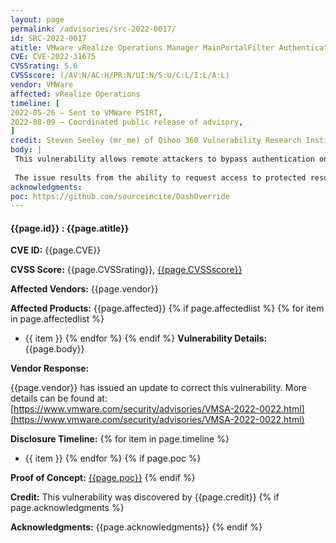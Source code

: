 ```yaml
---
layout: page
permalink: /advisories/src-2022-0017/
id: SRC-2022-0017
atitle: VMware vRealize Operations Manager MainPortalFilter Authentication Bypass Vulnerability
CVE: CVE-2022-31675
CVSSrating: 5.6
CVSSscore: (/AV:N/AC:H/PR:N/UI:N/S:U/C:L/I:L/A:L)
vendor: VMWare
affected: vRealize Operations
timeline: [
2022-05-26 – Sent to VMWare PSIRT,
2022-08-09 – Coordinated public release of advisory,
]
credit: Steven Seeley (mr_me) of Qihoo 360 Vulnerability Research Institute
body: |
 This vulnerability allows remote attackers to bypass authentication on affected installations of VMware vRealize Operations. Authentication is not required to exploit this vulnerability. The specific flaw exists within MainPortalFilter class.
 
 The issue results from the ability to request access to protected resources using a publically available dashboard link. An attacker can leverage this vulnerability to execute code in the context of the root user.
acknowledgments:
poc: https://github.com/sourceincite/DashOverride
---
```


#### **{{page.id}} : {{page.atitle}}**

**CVE ID:**
{{page.CVE}}

**CVSS Score:**
{{page.CVSSrating}}, [{{page.CVSSscore}}](https://nvd.nist.gov/vuln-metrics/cvss/v3-calculator?vector={{page.CVSSscore}})

**Affected Vendors:**
{{page.vendor}}

**Affected Products:**
{{page.affected}}
{% if page.affectedlist %}
{% for item in page.affectedlist %}
  - {{ item }}
{% endfor %}
{% endif %}
**Vulnerability Details:**
{{page.body}}

**Vendor Response:**

{{page.vendor}} has issued an update to correct this vulnerability. More details can be found at: [https://www.vmware.com/security/advisories/VMSA-2022-0022.html](https://www.vmware.com/security/advisories/VMSA-2022-0022.html)

**Disclosure Timeline:**
{% for item in page.timeline %}
  - {{ item }}
{% endfor %}
{% if page.poc %}

**Proof of Concept:**
[{{page.poc}}]({{page.poc}})
{% endif %}

**Credit:**
This vulnerability was discovered by {{page.credit}}
{% if page.acknowledgments %}

**Acknowledgments:**
{{page.acknowledgments}}
{% endif %}
